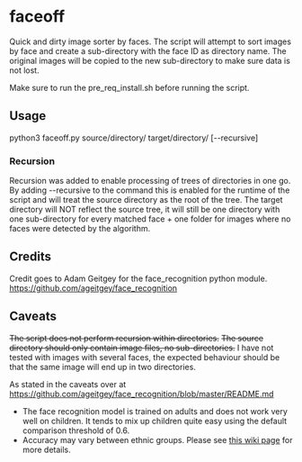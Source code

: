 # faceoff
Quick and dirty image sorter by faces.
The script will attempt to sort images by face and create a sub-directory with the face ID as directory name.
The original images will be copied to the new sub-directory to make sure data is not lost.

Make sure to run the pre_req_install.sh before running the script.

## Usage
python3 faceoff.py source/directory/ target/directory/ [--recursive]

### Recursion
Recursion was added to enable processing of trees of directories in one go. By adding --recursive to the command this is enabled for the runtime of the script and will treat the source directory as the root of the tree. The target directory will NOT reflect the source tree, it will still be one directory with one sub-directory for every matched face + one folder for images where no faces were detected by the algorithm.

## Credits
Credit goes to Adam Geitgey for the face_recognition python module.
https://github.com/ageitgey/face_recognition

## Caveats
~~The script does not perform recursion within directories.~~
~~The source directory should only contain image files, no sub-directories.~~
I have not tested with images with several faces, the expected behaviour should be that the same image will end up in two directories.

As stated in the caveats over at https://github.com/ageitgey/face_recognition/blob/master/README.md

* The face recognition model is trained on adults and does not work very well on children. It tends to mix
  up children quite easy using the default comparison threshold of 0.6.
* Accuracy may vary between ethnic groups. Please see [this wiki page](https://github.com/ageitgey/face_recognition/wiki/Face-Recognition-Accuracy-Problems#question-face-recognition-works-well-with-european-individuals-but-overall-accuracy-is-lower-with-asian-individuals) for more details.
